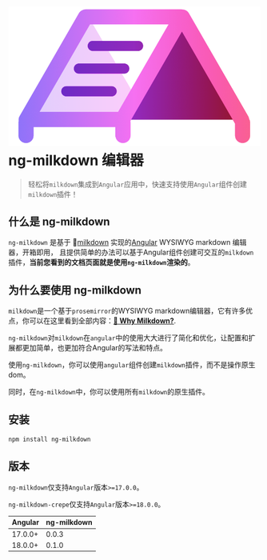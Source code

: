 # ![Logo](../../../assets/milkdownLogo.png "ng-milkdown") ng-milkdown 编辑器

> 轻松将`milkdown`集成到`Angular`应用中，快速支持使用`Angular`组件创建`milkdown`插件！

## 什么是 ng-milkdown

`ng-milkdown` 是基于 🍼[milkdown](https://milkdown.dev) 实现的[Angular](https://angular.dev/) WYSIWYG markdown 编辑器，开箱即用，
且提供简单的办法可以基于Angular组件创建可交互的`milkdown`插件，**当前您看到的文档页面就是使用`ng-milkdown`渲染的**。

## 为什么要使用 ng-milkdown

`milkdown`是一个基于`prosemirror`的WYSIWYG markdown编辑器，它有许多优点，你可以在这里看到全部内容：[**🔗 Why Milkdown?**](https://milkdown.dev/docs/guide/why-milkdown).

`ng-milkdown`对`milkdown`在`angular`中的使用大大进行了简化和优化，让配置和扩展都更加简单，也更加符合Angular的写法和特点。

使用`ng-milkdown`，你可以使用`angular`组件创建`milkdown`插件，而不是操作原生dom。

同时，在`ng-milkdown`中，你可以使用所有`milkdown`的原生插件。

## 安装

```bash
npm install ng-milkdown
```

## 版本

`ng-milkdown`仅支持`Angular`版本`>=17.0.0`。

`ng-milkdown-crepe`仅支持`Angular`版本`>=18.0.0`。

| Angular | ng-milkdown |
|---------|-------------|
| 17.0.0+ | 0.0.3       |
| 18.0.0+ | 0.1.0       |

